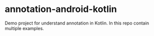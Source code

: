 # annotation-android-kotlin
Demo project for understand annotation in Kotlin. In this repo contain multiple examples.
